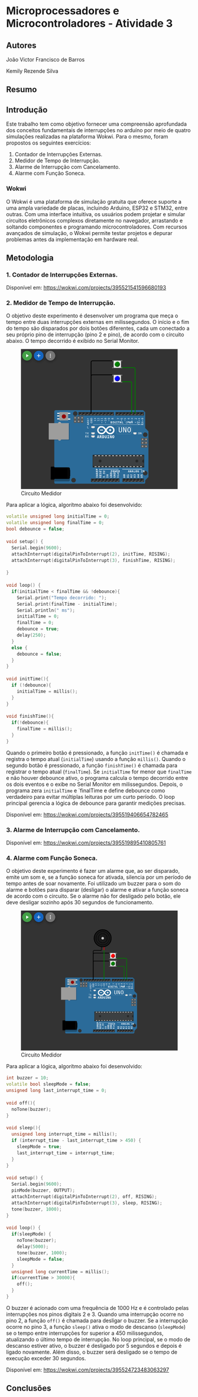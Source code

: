 # Microprocessadores e Microcontroladores - Atividade 3

## Autores
João Victor Francisco de Barros

Kemily Rezende Silva

## Resumo


## Introdução
Este trabalho tem como objetivo fornecer uma compreensão aprofundada dos conceitos fundamentais de interrupções no arduíno por meio de quatro simulações realizadas na plataforma Wokwi. Para o mesmo, foram propostos os seguintes exercícios:
1. Contador de Interrupções Externas.
2. Medidor de Tempo de Interrupção.
3. Alarme de Interrupção com Cancelamento.
4. Alarme com Função Soneca.
### Wokwi
O Wokwi é uma plataforma de simulação gratuita que oferece suporte a uma ampla variedade de placas, incluindo Arduino, ESP32 e STM32, entre outras. Com uma interface intuitiva, os usuários podem projetar e simular circuitos eletrônicos complexos diretamente no navegador, arrastando e soltando componentes e programando microcontroladores. Com recursos avançados de simulação, o Wokwi permite testar projetos e depurar problemas antes da implementação em hardware real.


## Metodologia

### 1. Contador de Interrupções Externas.

Disponível em: https://wokwi.com/projects/395521541596680193

### 2. Medidor de Tempo de Interrupção.

O objetivo deste experimento é desenvolver um programa que meça o tempo entre duas interrupções externas em milissegundos. O início e o fim do tempo são disparados por dois botões diferentes, cada um conectado a seu próprio pino de interrupção (pino 2 e pino), de acordo com o circuito abaixo. O tempo decorrido é exibido no Serial Monitor.

<figure>
<img src="questão 2/medidor.png"/>
<figcaption> Circuito Medidor</figcaption>
</figure>

Para aplicar a lógica, algorítmo abaixo foi desenvolvido: 

```ino
volatile unsigned long initialTime = 0;
volatile unsigned long finalTime = 0;
bool debounce = false;

void setup() {
  Serial.begin(9600);
  attachInterrupt(digitalPinToInterrupt(2), initTime, RISING);
  attachInterrupt(digitalPinToInterrupt(3), finishTime, RISING);

}

void loop() {
  if(initialTime < finalTime && !debounce){
    Serial.print("Tempo decorrido: ");
    Serial.print(finalTime - initialTime);
    Serial.println(" ms");
    initialTime = 0;
    finalTime = 0;
    debounce = true;
    delay(250);
  }
  else {
    debounce = false;
  }
}

void initTime(){
  if (!debounce){
    initialTime = millis();
  }
}

void finishTime(){
  if(!debounce){
    finalTime = millis();
  }
}

```

Quando o primeiro botão é pressionado, a função `initTime()` é chamada e registra o tempo atual (`initialTime`) usando a função `millis()`. Quando o segundo botão é pressionado, a função `finishTime()` é chamada para registrar o tempo atual (`finalTime`). Se `initialTime` for menor que `finalTime` e não houver debounce ativo, o programa calcula o tempo decorrido entre os dois eventos e o exibe no Serial Monitor em milissegundos. Depois, o programa zera `initialTime` e `finalTime e define debounce como verdadeiro para evitar múltiplas leituras por um curto período. O loop principal gerencia a lógica de debounce para garantir medições precisas.

Disponível em: https://wokwi.com/projects/395519406654782465

### 3. Alarme de Interrupção com Cancelamento.

Disponível em: https://wokwi.com/projects/395519895410805761

### 4. Alarme com Função Soneca.

O objetivo deste experimento é fazer um alarme que, ao ser disparado, emite um som e, se a função soneca for ativada, silencia por um período de tempo antes de soar novamente. Foi utilizado um buzzer para o som do alarme e botões para disparar (desligar) o alarme e ativar a função soneca de acordo com o circuito. Se o alarme não for desligado pelo botão, ele deve desligar sozinho após 30 segundos de funcionamento.

<figure>
<img src="questão 4/soneca.png"/>
<figcaption> Circuito Medidor</figcaption>
</figure>

Para aplicar a lógica, algorítmo abaixo foi desenvolvido: 

```ino
int buzzer = 10;
volatile bool sleepMode = false;
unsigned long last_interrupt_time = 0;

void off(){
  noTone(buzzer);
}

void sleep(){
  unsigned long interrupt_time = millis();
  if (interrupt_time - last_interrupt_time > 450) {
    sleepMode = true;
    last_interrupt_time = interrupt_time;
  }
}

void setup() {
  Serial.begin(9600);
  pinMode(buzzer, OUTPUT);
  attachInterrupt(digitalPinToInterrupt(2), off, RISING);
  attachInterrupt(digitalPinToInterrupt(3), sleep, RISING);
  tone(buzzer, 1000);
}

void loop() {
  if(sleepMode) {
    noTone(buzzer);
    delay(5000);
    tone(buzzer, 1000);
    sleepMode = false;
  }
  unsigned long currentTime = millis();
  if(currentTime > 30000){
    off();
  }
}

```

O buzzer é acionado com uma frequência de 1000 Hz e é controlado pelas interrupções nos pinos digitais 2 e 3. Quando uma interrupção ocorre no pino 2, a função `off()` é chamada para desligar o buzzer. Se a interrupção ocorre no pino 3, a função `sleep()` ativa o modo de descanso (`sleepMode`) se o tempo entre interrupções for superior a 450 milissegundos, atualizando o último tempo de interrupção. No loop principal, se o modo de descanso estiver ativo, o buzzer é desligado por 5 segundos e depois é ligado novamente. Além disso, o buzzer será desligado se o tempo de execução exceder 30 segundos.

Disponível em: https://wokwi.com/projects/395524723483063297

## Conclusões
